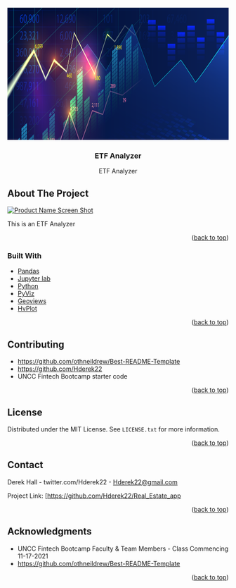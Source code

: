 <div id="top"></div>
<!--
*** Thanks for checking out the Best-README-Template. If you have a suggestion
*** that would make this better, please fork the repo and create a pull request
*** or simply open an issue with the tag "enhancement".
*** Don't forget to give the project a star!
*** Thanks again! Now go create something AMAZING! :D
-->



<!-- PROJECT SHIELDS -->
<!--
*** I'm using markdown "reference style" links for readability.
*** Reference links are enclosed in brackets [ ] instead of parentheses ( ).
*** See the bottom of this document for the declaration of the reference variables
*** for contributors-url, forks-url, etc. This is an optional, concise syntax you may use.
*** https://www.markdownguide.org/basic-syntax/#reference-style-links
-->




<!-- PROJECT LOGO -->
<br />
<div align="center">
  <a href="https://github.com/Hderek22">
    <img src="images/logo.png" alt="Logo" width="800" height="300">
  </a>

<h3 align="center">ETF Analyzer</h3>

  <p align="center">
   ETF Analyzer
    
</div>





<!-- ABOUT THE PROJECT -->
## About The Project

[![Product Name Screen Shot][product-screenshot]](https://example.com)

This is an ETF Analyzer


<p align="right">(<a href="#top">back to top</a>)</p>



### Built With

* [Pandas](https://pandas.pydata.org/pandas-docs/stable/user_guide/visualization.html)
* [Jupyter lab](https://jupyter.org/)
* [Python](https://www.python.org/)
* [PyViz](https://pyvis.readthedocs.io/en/latest/)
* [Geoviews](https://geoviews.org/)
* [HvPlot](https://hvplot.holoviz.org/)


<p align="right">(<a href="#top">back to top</a>)</p>



<!-- CONTRIBUTING -->
## Contributing

* https://github.com/othneildrew/Best-README-Template
* https://github.com/Hderek22
* UNCC Fintech Bootcamp starter code


<p align="right">(<a href="#top">back to top</a>)</p>



<!-- LICENSE -->
## License

Distributed under the MIT License. See `LICENSE.txt` for more information.

<p align="right">(<a href="#top">back to top</a>)</p>



<!-- CONTACT -->
## Contact

Derek Hall - twitter.com/Hderek22 - Hderek22@gmail.com

Project Link: [https://github.com/Hderek22/Real_Estate_app

<p align="right">(<a href="#top">back to top</a>)</p>



<!-- ACKNOWLEDGMENTS -->
## Acknowledgments

* UNCC Fintech Bootcamp Faculty & Team Members - Class Commencing 11-17-2021
* https://github.com/othneildrew/Best-README-Template


<p align="right">(<a href="#top">back to top</a>)</p>



<!-- MARKDOWN LINKS & IMAGES -->
<!-- https://www.markdownguide.org/basic-syntax/#reference-style-links -->
[contributors-shield]: https://img.shields.io/github/contributors/Hderek22/Hderek22.svg?style=for-the-badge
[contributors-url]: https://github.com/Hderek22/Hderek22/graphs/contributors
[forks-shield]: https://img.shields.io/github/forks/Hderek22/Hderek22.svg?style=for-the-badge
[forks-url]: https://github.com/Hderek22/Hderek22/network/members
[stars-shield]: https://img.shields.io/github/stars/Hderek22/Hderek22.svg?style=for-the-badge
[stars-url]: https://github.com/Hderek22/Hderek22/stargazers
[issues-shield]: https://img.shields.io/github/issues/Hderek22/Hderek22.svg?style=for-the-badge
[issues-url]: https://github.com/Hderek22/Hderek22/issues
[license-shield]: https://img.shields.io/github/license/Hderek22/Hderek22.svg?style=for-the-badge
[license-url]: https://github.com/Hderek22/Hderek22/blob/master/LICENSE.txt
[linkedin-shield]: https://img.shields.io/badge/-LinkedIn-black.svg?style=for-the-badge&logo=linkedin&colorB=555
[linkedin-url]: https://linkedin.com/in/Hderek22
[product-screenshot]: images/screenshot.png

